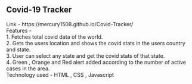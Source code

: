 <h2>Covid-19 Tracker</h2>
Link - https://mercury1508.github.io/Covid-Tracker/ <br>
Features - <br>
1. Fetches total covid data of the world. <br>
2. Gets the users location and shows the covid stats in the users country and state.<br>
3. User can select any state and get the covid stats of that state. <br>
4. Green , Orange and Red alert added according to the number of active cases in the area.
<br>
Technology used - HTML , CSS , Javascript

